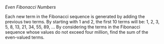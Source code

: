 *Even Fibonacci Numbers*

Each new term in the Fibonacci sequence is generated by adding the previous two terms. By starting with 1 and 2, the first 10 terms will be:
			1, 2, 3, 5, 8, 13, 21, 34, 55, 89, ...
By considering the terms in the Fibonacci sequence whose values do not exceed four million, find the sum of the even-valued terms.
